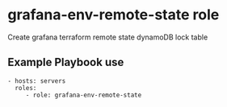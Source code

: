 grafana-env-remote-state role
=============================

Create grafana terraform remote state dynamoDB lock table

Example Playbook use
--------------------
    - hosts: servers
      roles:
         - role: grafana-env-remote-state

